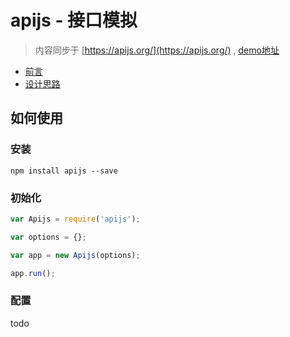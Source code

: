 # apijs - 接口模拟

> 内容同步于 [https://apijs.org/](https://apijs.org/) , [demo地址](https://demo.apijs.org/)

* [前言](doc/1.md)
* [设计思路](doc/2.md)

## 如何使用

### 安装

`npm install apijs --save`

### 初始化

```js
var Apijs = require('apijs');

var options = {};

var app = new Apijs(options);

app.run();
```

### 配置

todo
